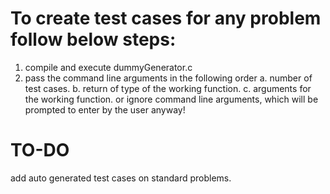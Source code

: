 # To create test cases for any problem follow below steps:
  1. compile and execute dummyGenerator.c
  2. pass the command line arguments in the following order
      a. number of test cases.
      b. return of type of the working function.
      c. arguments for the working function.
    or ignore command line arguments, which will be prompted to enter by the user anyway!
   
 # TO-DO
 add auto generated test cases on standard problems.
